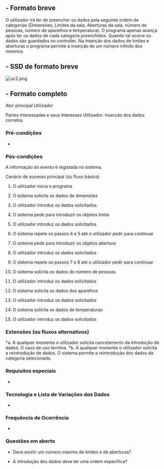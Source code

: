 ## **- Formato breve** ##
O utilizador irá ter de preencher os dados pela seguinte ordem de categorias (Dimensões, Limites da sala, Aberturas da sala, número de pessoas, número de aparelhos e temperatura). O programa apenas avança após ter os dados de cada categoria preenchidos. Quando tal ocorre os dados são guardados no controller. Na inserção dos dados de limites e aberturas o programa permite a inserção de um número infinito dos mesmos.

## **- SSD de formato breve** ##

![uc2.png](https://bitbucket.org/repo/doqoR8/images/545227651-uc2.png)


## **- Formato completo** ##

Ator principal
Utilizador

Partes interessadas e seus interesses
Utilizador: Inserção dos dados corretos 

### Pré-condições ###
-
### Pós-condições ###
A informação do evento é registada no sistema.

Cenário de sucesso principal (ou fluxo básico)
1.	O utilizador inicia o programa

2.	O sistema solicita os dados de dimensões

3.	O utilizador introduz os dados solicitados.

4.	O sistema pede para introduzir os objetos limite

5.	O utilizador introduz os dados solicitados

6.	O sistema repete os passos 4 e 5 até o utilizador pedir para continuar

7.	O sistema pede para introduzir os objetos abertura

8.	O utilizador introduz os dados solicitados

9.	O sistema repete os passos 7 e 8 até o utilizador pedir para continuar

10.	O sistema solicita os dados do número de pessoas

11.	O utilizador introduz os dados solicitados

12.	O sistema solicita os dados dos aparelhos

13.	O utilizador introduz os dados solicitados

14.	O sistema solicita os dados de temperaturas

15.	O utilizador introduz os dados solicitados

### Extensões (ou fluxos alternativos) ###
*a. A qualquer momento o utilizador solicita cancelamento da introdução de dados. 
O caso de uso termina.
*b. A qualquer momento o utilizador solicita a reintrodução de dados. 
O sistema permite a reintrodução dos dados da categoria selecionada.

### Requisitos especiais ###
-
### Tecnologia e Lista de Variações dos Dados ###
-
### Frequência de Ocorrência ###
- 
### Questões em aberto ###

-	Deve existir um número máximo de limites e de aberturas?

-	A introdução dos dados deve ter uma ordem específica?


